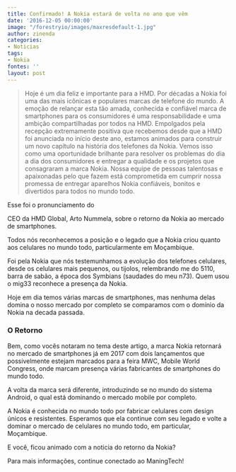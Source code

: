 ```yaml
---
title: Confirmado! A Nokia estará de volta no ano que vêm
date: '2016-12-05 00:00:00'
image: "/forestryio/images/maxresdefault-1.jpg"
author: zinenda
categories:
- Noticias
tags:
- Nokia
fontes: ''
layout: post
---
```

> Hoje é um dia feliz e importante para a HMD. Por décadas a Nokia foi uma das mais icônicas e populares marcas de telefone do mundo. A emoção de relançar esta tão amada, conhecida e confiável marca de smartphones para os consumidores é uma responsabilidade e uma ambição compartilhadas por todos na HMD. Empolgados pela recepção extremamente positiva que recebemos desde que a HMD foi anunciada no início deste ano, estamos animados para construir um novo capítulo na história dos telefones da Nokia. Vemos isso como uma oportunidade brilhante para resolver os problemas do dia a dia dos consumidores e entregar a qualidade e os projetos que consagraram a marca Nokia. Nossa equipe de pessoas talentosas e apaixonadas pelo que fazem está comprometida em cumprir nossa promessa de entregar aparelhos Nokia confiáveis, bonitos e divertidos para todos no mundo todo.

Esse foi o pronunciamento do

CEO da HMD Global, Arto Nummela, sobre o retorno da Nokia ao mercado de smartphones.

Todos nós reconhecemos a posição e o legado que a Nokia criou quanto aos celulares no mundo todo, particularmente em Moçambique.

Foi pela Nokia que nós testemunhamos a evolução dos telefones celulares, desde os celulares mais pequenos, ou tijolos, relembrando me do 5110, barra de sabão, a época dos Symbians (saudades do meu n73). Quem usou o mig33 reconhece a presença da Nokia.

Hoje em dia temos várias marcas de smartphones, mas nenhuma delas domina o nosso mercado por completo se comparamos com o domínio da Nokia na decada passada.

### O Retorno

Bem, como vocês notaram no tema deste artigo, a marca Nokia retornará no mercado de smartphones já em 2017 com dois lançamentos que possivelmente estejam marcados para a feira MWC, Mobile World Congress, onde marcam presença várias fabricantes de smartphones do mundo todo.

A volta da marca será diferente, introduzindo se no mundo do sistema Android, o qual está dominando o mercado mobile por completo.

A Nokia é conhecida no mundo todo por fabricar celulares com design únicos e resistentes. Esperamos que ela continue com seu legado e volte a dominar o mercado de celulares no mundo todo, em particular, Moçambique.

E você, ficou animado com a noticia do retorno da Nokia?

Para mais informações, continue conectado ao ManingTech!
